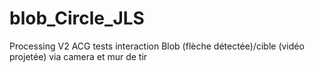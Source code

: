 # blob_Circle_JLS
Processing V2
ACG tests interaction Blob (flèche détectée)/cible (vidéo projetée) via camera et mur de tir
